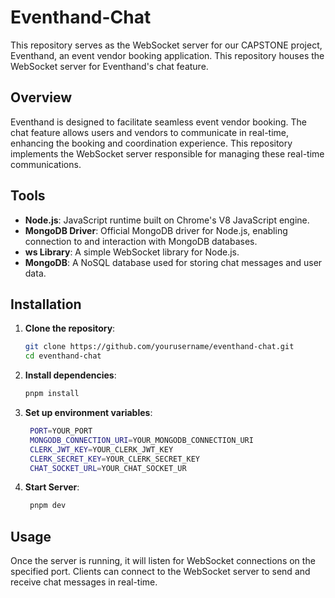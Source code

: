# Eventhand-Chat

This repository serves as the WebSocket server for our CAPSTONE project, Eventhand, an event vendor booking application. This repository houses the WebSocket server for Eventhand's chat feature.

## Overview

Eventhand is designed to facilitate seamless event vendor booking. The chat feature allows users and vendors to communicate in real-time, enhancing the booking and coordination experience. This repository implements the WebSocket server responsible for managing these real-time communications.

## Tools

- **Node.js**: JavaScript runtime built on Chrome's V8 JavaScript engine.
- **MongoDB Driver**: Official MongoDB driver for Node.js, enabling connection to and interaction with MongoDB databases.
- **ws Library**: A simple WebSocket library for Node.js.
- **MongoDB**: A NoSQL database used for storing chat messages and user data.

## Installation

1. **Clone the repository**:
   ```bash
   git clone https://github.com/yourusername/eventhand-chat.git
   cd eventhand-chat

2. **Install dependencies**:
    ```bash
    pnpm install

3. **Set up environment variables**:
   ```bash
    PORT=YOUR_PORT
    MONGODB_CONNECTION_URI=YOUR_MONGODB_CONNECTION_URI
    CLERK_JWT_KEY=YOUR_CLERK_JWT_KEY
    CLERK_SECRET_KEY=YOUR_CLERK_SECRET_KEY
    CHAT_SOCKET_URL=YOUR_CHAT_SOCKET_UR

4. **Start Server**:
   ```bash
    pnpm dev

## Usage

Once the server is running, it will listen for WebSocket connections on the specified port. Clients can connect to the WebSocket server to send and receive chat messages in real-time.    

